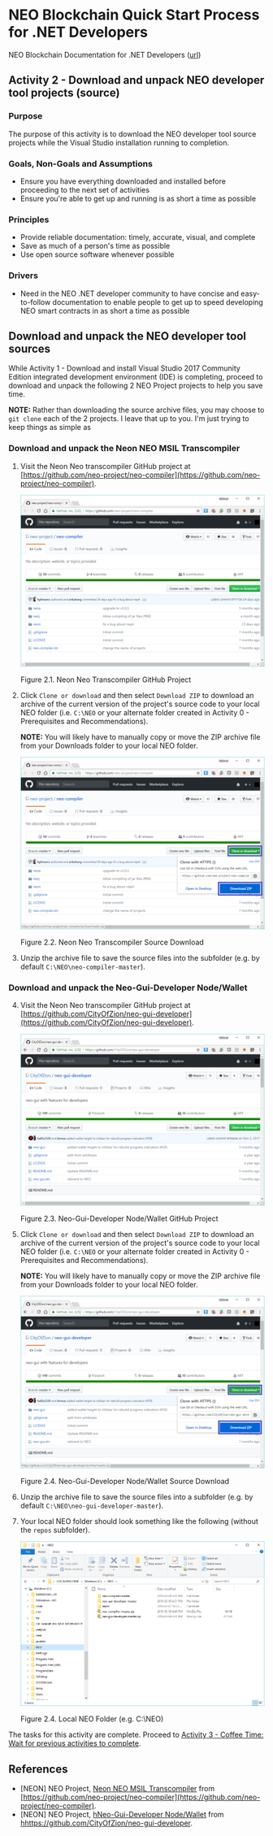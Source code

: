 # NEO Blockchain Quick Start Process for .NET Developers

NEO Blockchain Documentation for .NET Developers ([url](https://github.com/mwherman2000/neo-windocs/tree/master/windocs))

## Activity 2 - Download and unpack NEO developer tool projects (source)

### Purpose

The purpose of this activity is to download the NEO developer tool source projects while the Visual Studio installation running to completion.

### Goals, Non-Goals and Assumptions

* Ensure you have everything downloaded and installed before proceeding to the next set of activities
* Ensure you're able to get up and running is as short a time as possible

### Principles

* Provide reliable documentation: timely, accurate, visual, and complete
* Save as much of a person's time as possible
* Use open source software whenever possible

### Drivers

* Need in the NEO .NET developer community to have concise and easy-to-follow documentation to enable people to get up to speed developing NEO smart contracts in as short a time as possible

## Download and unpack the NEO developer tool sources

While Activity 1 - Download and install Visual Studio 2017 Community Edition integrated development environment (IDE) is completing, proceed to download and unpack the following 2 NEO Project projects to help you save time.

**NOTE:** Rather than downloading the source archive files, you may choose to `git clone` each of the 2 projects.  I leave that up to you. I'm just trying to keep things as simple as 

### Download and unpack the Neon NEO MSIL Transcompiler

1. Visit the Neon Neo transcompiler GitHub project at [https://github.com/neo-project/neo-compiler](https://github.com/neo-project/neo-compiler).

   ![Neon Neo transcompiler GitHub Project](./images/02-downloadneodevtoolsrc/NeonCompiler1Install.png)

   Figure 2.1. Neon Neo Transcompiler GitHub Project

2. Click `Clone or download` and then select `Download ZIP` to download an archive of the current version of the project's source code to your local NEO folder (i.e. `C:\NEO` or your alternate folder created in Activity 0 - Prerequisites and Recommendations). 

    **NOTE:** You will likely have to manually copy or move the ZIP archive file from your Downloads folder to your local NEO folder.

   ![Neon Neo transcompiler GitHub project Download](./images/02-downloadneodevtoolsrc/NeonCompiler2Install.png)

   Figure 2.2. Neon Neo Transcompiler Source Download

3. Unzip the archive file to save the source files into the subfolder (e.g. by default `C:\NEO\neo-compiler-master`).

### Download and unpack the Neo-Gui-Developer Node/Wallet

4. Visit the Neon Neo transcompiler GitHub project at [https://github.com/CityOfZion/neo-gui-developer](https://github.com/CityOfZion/neo-gui-developer).

   ![Neo-Gui-Developer Node/Wallet GitHub Project](./images/02-downloadneodevtoolsrc/NeoGuiDev1Install.png)

   Figure 2.3. Neo-Gui-Developer Node/Wallet GitHub Project

5. Click `Clone or download` and then select `Download ZIP` to download an archive of the current version of the project's source code to your local NEO folder (i.e. `C:\NEO` or your alternate folder created in Activity 0 - Prerequisites and Recommendations).

    **NOTE:** You will likely have to manually copy or move the ZIP archive file from your Downloads folder to your local NEO folder.

   ![Neo-Gui-Developer Node/Wallet GitHub Project Download](./images/02-downloadneodevtoolsrc/NeoGuiDev2Install.png)

   Figure 2.4. Neo-Gui-Developer Node/Wallet Source Download

4. Unzip the archive file to save the source files into a subfolder (e.g. by default `C:\NEO\neo-gui-developer-master`).

5. Your local NEO folder should look something like the following (without the `repos` subfolder).

   ![Local NEO Folder (e.g. C:\NEO)](./images/02-downloadneodevtoolsrc/NeoProjectsDownloaded.png)

   Figure 2.4. Local NEO Folder (e.g. C:\NEO)

The tasks for this activity are complete. Proceed to [Activity 3 - Coffee Time: Wait for previous activities to complete](./03-coffeetime-waitforprevactivities.md).

## References

* [NEON] NEO Project, [Neon NEO MSIL Transcompiler](https://github.com/neo-project/neo-compiler) from [https://github.com/neo-project/neo-compiler](https://github.com/neo-project/neo-compiler).
* [NEON] NEO Project, [hNeo-Gui-Developer Node/Wallet](https://github.com/CityOfZion/neo-gui-developer) from [hhttps://github.com/CityOfZion/neo-gui-developer](https://github.com/CityOfZion/neo-gui-developer).
